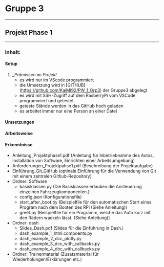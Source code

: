 # Gruppe 3
---
## Projekt Phase 1
---
### Inhalt:
#### Setup
1. __Prämissen im Projekt_
    - es wird nur im VScode programmiert
    - die Umsetzung wird in [GITHUB] (https://github.com/KaiMi92/PW_1_Grp3) der Gruppe3 abgelegt
    - es wird mit SSH-Zugriff auf dem RasberryPi vom VSCode programmiert und getestet
    - geteste Stände werden in das GitHub hoch geladen
    - es arbeitet immer nur eine Person an einer Datei 

#### Umsetzungen
#### Arbeitsweise
#### Erkenntnisse
- Anleitung_Projektphase1.pdf (Anleitung für Inbetriebnahme des Autos, Installation von Software, Einrichten einer Arbeitsumgebung)
- Anforderungen_Projektpahse1.pdf (Beschreibung der Projektaufgabe)
- Einführung_Git_GitHub (optinale Einführung für die Verwendung von Git mit einem zentralen Github-Repository)
- Ordner: Software 
    - basisklassen.py (Die Basisklassen erlauben die Ansteuerung einzelnen Fahrzeugkomponenten.)
    - config.json (Konfigurationsfile)
    - start_after_boot.py (Beispielfile für den automatischen Start eines Program nach dem Booten des RPi (Siehe Anleitung))
    - greet.py (Beispielfile für ein Programm, welche das Auto kurz mit den Rädern wackeln lässt. (Siehe Anleitung))
- Ordner: dash 
    - Slides_Dash.pdf (Slides für die Einführung in Dash.)
    - dash_example_1_html.compoents.py
    - dash_example_2_dcc_plotly.py
    - dash_example_3_dcc_with_callbacks.py
    - dash_example_4_dbc_with_callbacks.py
- Ordner: Trainermaterial (Zusatzmaterial für Wiederholungen/Erklärungen etc.)
